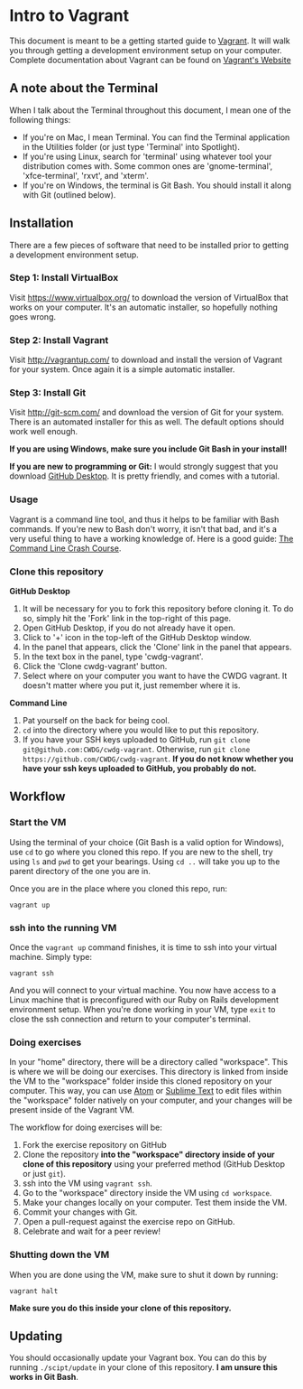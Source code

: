 # Intro to Vagrant

This document is meant to be a getting started guide to [Vagrant](http://vagrantup.com/). It will walk you through getting a development environment setup on your computer. Complete documentation about Vagrant can be found on [Vagrant's Website](https://vagrantup.com/.)

## A note about the Terminal

When I talk about the Terminal throughout this document, I mean one of the following things:

- If you're on Mac, I mean Terminal. You can find the Terminal application in the Utilities folder (or just type 'Terminal' into Spotlight).
- If you're using Linux, search for 'terminal' using whatever tool your distribution comes with. Some common ones are 'gnome-terminal', 'xfce-terminal', 'rxvt', and 'xterm'.
- If you're on Windows, the terminal is Git Bash.  You should install it along with Git (outlined below).

## Installation

There are a few pieces of software that need to be installed prior to getting a development environment setup.

### Step 1: Install VirtualBox
Visit https://www.virtualbox.org/ to download the version of VirtualBox that works on your computer. It's an automatic installer, so hopefully nothing goes wrong.

### Step 2: Install Vagrant
Visit http://vagrantup.com/ to download and install the version of Vagrant for your system. Once again it is a simple automatic installer.

### Step 3: Install Git
Visit http://git-scm.com/ and download the version of Git for your system. There is an automated installer for this as well. The default options should work well enough.

**If you are using Windows, make sure you include Git Bash in your install!**

**If you are new to programming or Git:** I would strongly suggest that you download [GitHub Desktop](https://desktop.github.com/). It is pretty friendly, and comes with a tutorial.

### Usage

Vagrant is a command line tool, and thus it helps to be familiar with Bash commands. If you're new to Bash don't worry, it isn't that bad, and it's a very useful thing to have a working knowledge of. Here is a good guide: [The Command Line Crash Course](http://cli.learncodethehardway.org/book/).

### Clone this repository

**GitHub Desktop**

1. It will be necessary for you to fork this repository before cloning it. To do so, simply hit the 'Fork' link in the top-right of this page.
2. Open GitHub Desktop, if you do not already have it open.
3. Click to '+' icon in the top-left of the GitHub Desktop window.
4. In the panel that appears, click the 'Clone' link in the panel that appears.
5. In the text box in the panel, type 'cwdg-vagrant'.
6. Click the 'Clone cwdg-vagrant' button.
7. Select where on your computer you want to have the CWDG vagrant. It doesn't matter where you put it, just remember where it is.

**Command Line**

1. Pat yourself on the back for being cool.
2. `cd` into the directory where you would like to put this repository.
3. If you have your SSH keys uploaded to GitHub, run `git clone git@github.com:CWDG/cwdg-vagrant`. Otherwise, run `git clone https://github.com/CWDG/cwdg-vagrant`. **If you do not know whether you have your ssh keys uploaded to GitHub, you probably do not.**

## Workflow

### Start the VM

Using the terminal of your choice (Git Bash is a valid option for Windows), use `cd` to go where you cloned this repo. If you are new to the shell, try using `ls` and `pwd` to get your bearings. Using `cd ..` will take you up to the parent directory of the one you are in.

Once you are in the place where you cloned this repo, run:

```
vagrant up
```

### ssh into the running VM

Once the `vagrant up` command finishes, it is time to ssh into your virtual machine.  Simply type:

```
vagrant ssh
```

And you will connect to your virtual machine.  You now have access to a Linux machine that is preconfigured with our Ruby on Rails development environment setup. When you're done working in your VM, type `exit` to close the ssh connection and return to your computer's terminal.

### Doing exercises

In your "home" directory, there will be a directory called "workspace". This is where we will be doing our exercises. This directory is linked from inside the VM to the "workspace" folder inside this cloned repository on your computer. This way, you can use [Atom](https://atom.io/) or [Sublime Text](https://www.sublimetext.com) to edit files within the "workspace" folder natively on your computer, and your changes will be present inside of the Vagrant VM.

The workflow for doing exercises will be:

1. Fork the exercise repository on GitHub
2. Clone the repository **into the "workspace" directory inside of your clone of this repository** using your preferred method (GitHub Desktop or just `git`).
3. ssh into the VM using `vagrant ssh`.
4. Go to the "workspace" directory inside the VM using `cd workspace`.
5. Make your changes locally on your computer. Test them inside the VM.
6. Commit your changes with Git.
7. Open a pull-request against the exercise repo on GitHub.
8. Celebrate and wait for a peer review!

### Shutting down the VM

When you are done using the VM, make sure to shut it down by running:

```
vagrant halt
```

**Make sure you do this inside your clone of this repository.**

## Updating

You should occasionally update your Vagrant box. You can do this by running `./scipt/update` in your clone of this repository. **I am unsure this works in Git Bash**.

